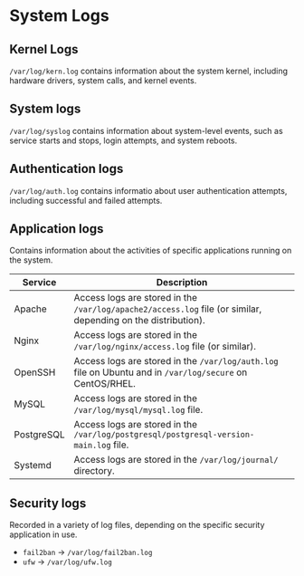 # System Logs

## Kernel Logs
`/var/log/kern.log` contains information about the system kernel, including hardware drivers, system calls, and kernel events.

## System logs
`/var/log/syslog` contains information about system-level events, such as service starts and stops, login attempts, and system reboots. 

## Authentication logs
`/var/log/auth.log` contains informatio about user authentication attempts, including successful and failed attempts.

## Application logs
Contains information about the activities of specific applications running on the system.

| Service     | Description                                                                                                                   |
|-------------|-------------------------------------------------------------------------------------------------------------------------------|
| Apache      | Access logs are stored in the `/var/log/apache2/access.log` file (or similar, depending on the distribution).                |
| Nginx       | Access logs are stored in the `/var/log/nginx/access.log` file (or similar).                                                  |
| OpenSSH     | Access logs are stored in the `/var/log/auth.log` file on Ubuntu and in `/var/log/secure` on CentOS/RHEL.                    |
| MySQL       | Access logs are stored in the `/var/log/mysql/mysql.log` file.                                                                |
| PostgreSQL  | Access logs are stored in the `/var/log/postgresql/postgresql-version-main.log` file.                                        |
| Systemd     | Access logs are stored in the `/var/log/journal/` directory.                                                                  |

## Security logs
Recorded in a variety of log files, depending on the specific security application in use. 
- `fail2ban` -> `/var/log/fail2ban.log`
- `ufw` -> `/var/log/ufw.log`
